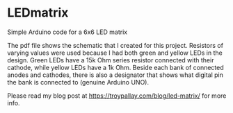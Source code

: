 # LEDmatrix
Simple Arduino code for a 6x6 LED matrix

The pdf file shows the schematic that I created for this project. Resistors of varying values were used because I had both green and yellow LEDs in the design. Green LEDs have a 15k Ohm series resistor connected with their cathode, while yellow LEDs have a 1k Ohm. Beside each bank of connected anodes and cathodes, there is also a designator that shows what digital pin the bank is connected to (genuine Arduino UNO).

Please read my blog post at https://troypallay.com/blog/led-matrix/ for more info.
